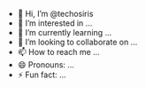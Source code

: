 - 👋 Hi, I’m @techosiris
- 👀 I’m interested in ...
- 🌱 I’m currently learning ...
- 💞️ I’m looking to collaborate on ...
- 📫 How to reach me ...
- 😄 Pronouns: ...
- ⚡ Fun fact: ...

<!---
techosiris/techosiris is a ✨ special ✨ repository because its `README.md` (this file) appears on your GitHub profile.
You can click the Preview link to take a look at your changes.
--->
